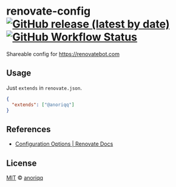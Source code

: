 # renovate-config [![GitHub release (latest by date)](https://img.shields.io/github/v/release/anoriqq/renovate-config?style=flat-square)](https://github.com/anoriqq/ci-cd/releases) [![GitHub Workflow Status](https://img.shields.io/github/workflow/status/anoriqq/renovate-config/Validate%20renovate%20config?style=flat-square)](https://github.com/anoriqq/renovate-config/actions)

Shareable config for <https://renovatebot.com>

## Usage

Just `extends` in `renovate.json`.

```json:renovate.json
{
  "extends": ["@anoriqq"]
}
```

## References

- [Configuration Options | Renovate Docs](https://docs.renovatebot.com/configuration-options/)

## License

[MIT](https://github.com/anoriqq/renovate-config/blob/master/LICENSE) &copy; [anoriqq](https://github.com/anoriqq)
